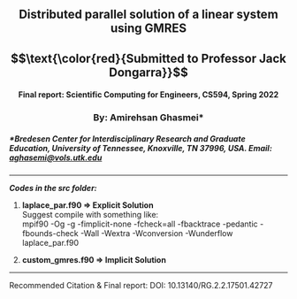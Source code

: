## $$\text{Distributed parallel solution of a linear system using GMRES}$$
## $$\text{\color{red}{Submitted to Professor Jack Dongarra}}$$
#### $$\text{Final report: Scientific Computing for Engineers, CS594, Spring 2022}$$
### $$\text{By: Amirehsan Ghasmei*}$$
##### *Bredesen Center for Interdisciplinary Research and Graduate Education, University of Tennessee, Knoxville, TN 37996, USA. Email: aghasemi@vols.utk.edu
---
***Codes in the src folder:*** 
1)  **laplace_par.f90  => Explicit Solution** \
Suggest compile with something like:\
mpif90 -Og -g -fimplicit-none -fcheck=all -fbacktrace -pedantic -fbounds-check -Wall -Wextra -Wconversion -Wunderflow laplace_par.f90

2)  **custom_gmres.f90 => Implicit Solution**
---

Recommended Citation & Final report:
DOI: 10.13140/RG.2.2.17501.42727


